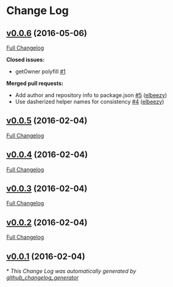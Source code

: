 # Change Log

## [v0.0.6](https://github.com/peec/ember-transition-helper/tree/v0.0.6) (2016-05-06)
[Full Changelog](https://github.com/peec/ember-transition-helper/compare/v0.0.5...v0.0.6)

**Closed issues:**

- getOwner polyfill [\#1](https://github.com/peec/ember-transition-helper/issues/1)

**Merged pull requests:**

- Add author and repository info to package.json [\#5](https://github.com/peec/ember-transition-helper/pull/5) ([elbeezy](https://github.com/elbeezy))
- Use dasherized helper names for consistency [\#4](https://github.com/peec/ember-transition-helper/pull/4) ([elbeezy](https://github.com/elbeezy))

## [v0.0.5](https://github.com/peec/ember-transition-helper/tree/v0.0.5) (2016-02-04)
[Full Changelog](https://github.com/peec/ember-transition-helper/compare/v0.0.4...v0.0.5)

## [v0.0.4](https://github.com/peec/ember-transition-helper/tree/v0.0.4) (2016-02-04)
[Full Changelog](https://github.com/peec/ember-transition-helper/compare/v0.0.3...v0.0.4)

## [v0.0.3](https://github.com/peec/ember-transition-helper/tree/v0.0.3) (2016-02-04)
[Full Changelog](https://github.com/peec/ember-transition-helper/compare/v0.0.2...v0.0.3)

## [v0.0.2](https://github.com/peec/ember-transition-helper/tree/v0.0.2) (2016-02-04)
[Full Changelog](https://github.com/peec/ember-transition-helper/compare/v0.0.1...v0.0.2)

## [v0.0.1](https://github.com/peec/ember-transition-helper/tree/v0.0.1) (2016-02-04)


\* *This Change Log was automatically generated by [github_changelog_generator](https://github.com/skywinder/Github-Changelog-Generator)*